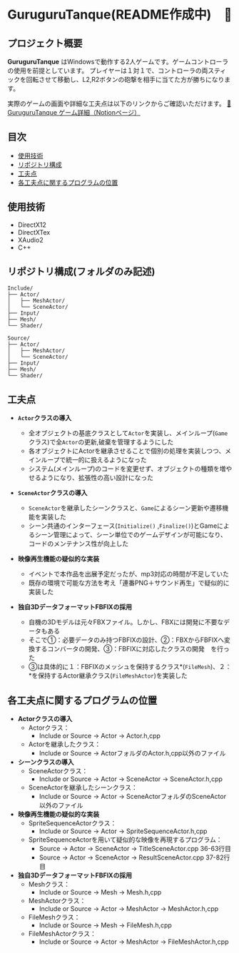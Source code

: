 # GuruguruTanque(README作成中)　🚀

## プロジェクト概要
**GuruguruTanque** はWindowsで動作する2人ゲームです。ゲームコントローラの使用を前提としています。
プレイヤーは１対１で、コントローラの両スティックを回転させて移動し、L2,R2ボタンの砲撃を相手に当てた方が勝ちになります。

実際のゲームの画面や詳細な工夫点は以下のリンクからご確認いただけます。
[🔗 GuruguruTanque ゲーム詳細（Notionページ）](https://picturesque-kayak-ac4.notion.site/1a6281634a168042800afab058862bde?pvs=4)

## 目次
- [使用技術](#使用技術)
- [リポジトリ構成](#リポジトリ構成)
- [工夫点](#工夫点)
- [各工夫点に関するプログラムの位置](#各工夫点に関するプログラムの位置)

## 使用技術
- DirectX12
- DirectXTex
- XAudio2
- C++

## リポジトリ構成(フォルダのみ記述)
```
Include/
├── Actor/
│   ├── MeshActor/
│   └── SceneActor/
├── Input/
├── Mesh/
└── Shader/

Source/
├── Actor/
│   ├── MeshActor/
│   └── SceneActor/
├── Input/
├── Mesh/
└── Shader/
```

## 工夫点
- **`Actor`クラスの導入**
  - 全オブジェクトの基底クラスとして`Actor`を実装し、メインループ(`Game`クラス)で全`Actor`の更新,破棄を管理するようにした
  - 各オブジェクトにActorを継承させることで個別の処理を実装しつつ、メインループで統一的に扱えるようになった
  - システム(メインループ)のコードを変更せず、オブジェクトの種類を増やせるようになり、拡張性の高い設計になった

- **`SceneActor`クラスの導入**
  - `SceneActor`を継承したシーンクラスと、`Game`によるシーン更新や遷移機能を実装した
  - シーン共通のインターフェース(`Initialize()` ,`Finalize()`)とGameによるシーン管理によって、シーン単位でのゲームデザインが可能になり、コードのメンテナンス性が向上した

- **映像再生機能の疑似的な実装**
  - イベントで本作品を出展予定だったが、mp3対応の時間が不足していた
  - 既存の環境で可能な方法を考え「連番PNG＋サウンド再生」で疑似的に実装した

- **独自3DデータフォーマットFBFIXの採用**
  - 自機の3Dモデルは元々FBXファイル。しかし、FBXには開発に不要なデータもある
  - そこで①：必要データのみ持つFBFIXの設計、②：FBXからFBFIXへ変換するコンバータの開発、③：FBFIXに対応したクラスの開発　を行った
  - ③は具体的に１：FBFIXのメッシュを保持するクラス*(`FileMesh`)、２：*を保持するActor継承クラス(`FileMeshActor`)を実装した

## 各工夫点に関するプログラムの位置
- **Actorクラスの導入**
  - Actorクラス：
    - Include or Source → Actor → Actor.h,cpp
  - Actorを継承したクラス：
    - Include or Source → ActorフォルダのActor.h,cpp以外のファイル
- **シーンクラスの導入**
  - SceneActorクラス：
    - Include or Source → Actor → SceneActor → SceneActor.h,cpp
  - SceneActorを継承したシーンクラス：
    - Include or Source → Actor → SceneActorフォルダのSceneActor以外のファイル
- **映像再生機能の疑似的な実装**
  - SpriteSequenceActorクラス：
    - Include or Source → Actor → SpriteSequenceActor.h,cpp
  - SpriteSequenceActorを用いて疑似的な映像を再現するプログラム：
    - Source → Actor → SceneActor → TitleSceneActor.cpp 36-63行目
    - Source → Actor → SceneActor → ResultSceneActor.cpp 37-82行目
- **独自3DデータフォーマットFBFIXの採用**
  - Meshクラス：
    - Include or Source → Mesh → Mesh.h,cpp
  - MeshActorクラス：
    - Include or Source → Actor → MeshActor → MeshActor.h,cpp
  - FileMeshクラス：
    - Include or Source → Mesh → FileMesh.h,cpp
  - FileMeshActorクラス：
    - Include or Source → Actor → MeshActor → FileMeshActor.h,cpp

